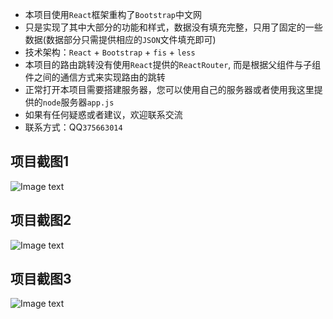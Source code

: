 * 本项目使用`React`框架重构了`Bootstrap`中文网<br />
* 只是实现了其中大部分的功能和样式，数据没有填充完整，只用了固定的一些数据(数据部分只需提供相应的`JSON`文件填充即可)<br />
* 技术架构：`React` + `Bootstrap` + `fis` + `less`<br />
* 本项目的路由跳转没有使用`React`提供的`ReactRouter`, 而是根据父组件与子组件之间的通信方式来实现路由的跳转<br />
* 正常打开本项目需要搭建服务器，您可以使用自己的服务器或者使用我这里提供的`node`服务器`app.js`<br />
* 如果有任何疑惑或者建议，欢迎联系交流<br />
* 联系方式：QQ`375663014`

## 项目截图1
![Image text](https://github.com/yangyanjun/React-demo-bootstrap/blob/master/img-readme/1.png)

## 项目截图2
![Image text](https://github.com/yangyanjun/React-demo-bootstrap/blob/master/img-readme/2.png)

## 项目截图3
![Image text](https://github.com/yangyanjun/React-demo-bootstrap/blob/master/img-readme/3.png)

